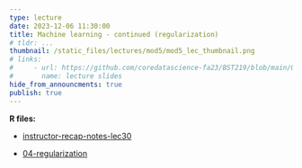 ```yaml
---
type: lecture
date: 2023-12-06 11:30:00
title: Machine learning - continued (regularization)
# tldr: ...
thumbnail: /static_files/lectures/mod5/mod5_lec_thumbnail.png
# links:
#     - url: https://github.com/coredatascience-fa23/BST219/blob/main/00_course_introduction/Lecture_01.pdf
#       name: lecture slides
hide_from_announcments: true
publish: true
---
```

**R files:**
- [instructor-recap-notes-lec30](https://github.com/coredatascience-fa23/BST219/blob/main/instructor_lecture-recap-notes/instructor_notes_lec30.Rmd)


- [04-regularization](https://github.com/coredatascience-fa23/BST219/blob/main/06_machine-learning/04_regularization.Rmd)
